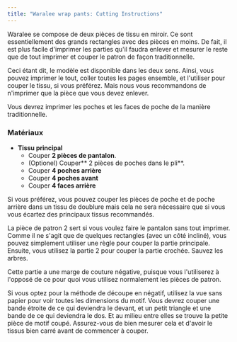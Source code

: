 ```yaml
---
title: "Waralee wrap pants: Cutting Instructions"
---
```


<Note>

Waralee se compose de deux pièces de tissu en miroir.
Ce sont essentiellement des grands rectangles avec des pièces en moins.
De fait, il est plus facile d'imprimer les parties qu'il faudra enlever et mesurer le reste que de tout imprimer et couper le patron de façon traditionnelle.

Ceci étant dit, le modèle est disponible dans les deux sens. Ainsi, vous pouvez imprimer le tout, coller toutes les pages ensemble, et l'utiliser pour couper le tissu, si vous préférez. Mais nous vous recommandons de n'imprimer que la pièce que vous devez enlever.

Vous devrez imprimer les poches et les faces de poche de la manière traditionnelle.

</Note>

### Matériaux

- **Tissu principal**
  - Couper **2 pièces de pantalon**.
  - (Optionel) Couper** 2 pièces de poches dans le pli**.
  - Couper **4 poches arrière**
  - Couper **4 poches avant**
  - Couper **4 faces arrière**

<Note>

Si vous préférez, vous pouvez couper les pièces de poche et de poche arrière dans un tissu de doublure mais cela ne sera nécessaire que si vous vous écartez des principaux tissus recommandés.

</Note>

<Tip>

La pièce de patron 2 sert si vous voulez faire le pantalon sans tout imprimer.
Comme il ne s'agit que de quelques rectangles (avec un côté incliné), vous pouvez simplement utiliser une règle pour couper la partie principale. Ensuite, vous utilisez la partie 2 pour couper la partie crochée. Sauvez les arbres.

Cette partie a une marge de couture négative, puisque vous l'utiliserez à l'opposé de ce pour quoi vous utilisez normalement les pièces de patron.

Si vous optez pour la méthode de découpe en négatif, utilisez la vue sans papier pour voir toutes les dimensions du motif.
Vous devrez couper une bande étroite de ce qui deviendra le devant, et un petit triangle et une bande de ce qui deviendra le dos.
Et au milieu entre elles se trouve la petite pièce de motif coupé.
Assurez-vous de bien mesurer cela et d'avoir le tissus bien carré avant de commencer à couper.

</Tip>
